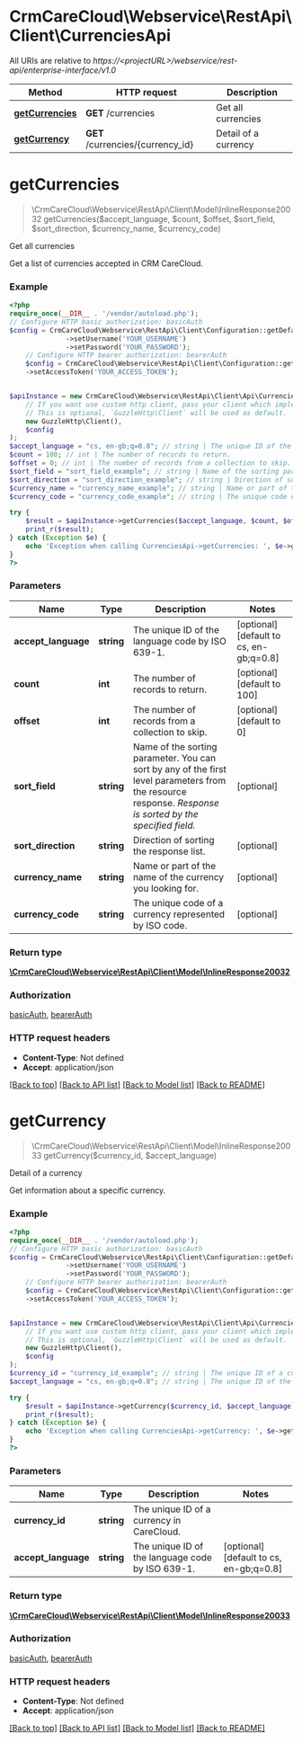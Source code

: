 # CrmCareCloud\Webservice\RestApi\Client\CurrenciesApi

All URIs are relative to *https://&lt;projectURL&gt;/webservice/rest-api/enterprise-interface/v1.0*

Method | HTTP request | Description
------------- | ------------- | -------------
[**getCurrencies**](CurrenciesApi.md#getcurrencies) | **GET** /currencies | Get all currencies
[**getCurrency**](CurrenciesApi.md#getcurrency) | **GET** /currencies/{currency_id} | Detail of a currency

# **getCurrencies**
> \CrmCareCloud\Webservice\RestApi\Client\Model\InlineResponse20032 getCurrencies($accept_language, $count, $offset, $sort_field, $sort_direction, $currency_name, $currency_code)

Get all currencies

Get a list of currencies accepted in CRM CareCloud.

### Example
```php
<?php
require_once(__DIR__ . '/vendor/autoload.php');
// Configure HTTP basic authorization: basicAuth
$config = CrmCareCloud\Webservice\RestApi\Client\Configuration::getDefaultConfiguration()
              ->setUsername('YOUR_USERNAME')
              ->setPassword('YOUR_PASSWORD');
    // Configure HTTP bearer authorization: bearerAuth
    $config = CrmCareCloud\Webservice\RestApi\Client\Configuration::getDefaultConfiguration()
    ->setAccessToken('YOUR_ACCESS_TOKEN');


$apiInstance = new CrmCareCloud\Webservice\RestApi\Client\Api\CurrenciesApi(
    // If you want use custom http client, pass your client which implements `GuzzleHttp\ClientInterface`.
    // This is optional, `GuzzleHttp\Client` will be used as default.
    new GuzzleHttp\Client(),
    $config
);
$accept_language = "cs, en-gb;q=0.8"; // string | The unique ID of the language code by ISO 639-1.
$count = 100; // int | The number of records to return.
$offset = 0; // int | The number of records from a collection to skip.
$sort_field = "sort_field_example"; // string | Name of the sorting parameter. You can sort by any of the first level parameters from the resource response. *Response is sorted by the specified field.*
$sort_direction = "sort_direction_example"; // string | Direction of sorting the response list.
$currency_name = "currency_name_example"; // string | Name or part of the name of the currency you looking for.
$currency_code = "currency_code_example"; // string | The unique code of a currency represented by ISO code.

try {
    $result = $apiInstance->getCurrencies($accept_language, $count, $offset, $sort_field, $sort_direction, $currency_name, $currency_code);
    print_r($result);
} catch (Exception $e) {
    echo 'Exception when calling CurrenciesApi->getCurrencies: ', $e->getMessage(), PHP_EOL;
}
?>
```

### Parameters

Name | Type | Description  | Notes
------------- | ------------- | ------------- | -------------
 **accept_language** | **string**| The unique ID of the language code by ISO 639-1. | [optional] [default to cs, en-gb;q&#x3D;0.8]
 **count** | **int**| The number of records to return. | [optional] [default to 100]
 **offset** | **int**| The number of records from a collection to skip. | [optional] [default to 0]
 **sort_field** | **string**| Name of the sorting parameter. You can sort by any of the first level parameters from the resource response. *Response is sorted by the specified field.* | [optional]
 **sort_direction** | **string**| Direction of sorting the response list. | [optional]
 **currency_name** | **string**| Name or part of the name of the currency you looking for. | [optional]
 **currency_code** | **string**| The unique code of a currency represented by ISO code. | [optional]

### Return type

[**\CrmCareCloud\Webservice\RestApi\Client\Model\InlineResponse20032**](../Model/InlineResponse20032.md)

### Authorization

[basicAuth](../../README.md#basicAuth), [bearerAuth](../../README.md#bearerAuth)

### HTTP request headers

 - **Content-Type**: Not defined
 - **Accept**: application/json

[[Back to top]](#) [[Back to API list]](../../README.md#documentation-for-api-endpoints) [[Back to Model list]](../../README.md#documentation-for-models) [[Back to README]](../../README.md)

# **getCurrency**
> \CrmCareCloud\Webservice\RestApi\Client\Model\InlineResponse20033 getCurrency($currency_id, $accept_language)

Detail of a currency

Get information about a specific currency.

### Example
```php
<?php
require_once(__DIR__ . '/vendor/autoload.php');
// Configure HTTP basic authorization: basicAuth
$config = CrmCareCloud\Webservice\RestApi\Client\Configuration::getDefaultConfiguration()
              ->setUsername('YOUR_USERNAME')
              ->setPassword('YOUR_PASSWORD');
    // Configure HTTP bearer authorization: bearerAuth
    $config = CrmCareCloud\Webservice\RestApi\Client\Configuration::getDefaultConfiguration()
    ->setAccessToken('YOUR_ACCESS_TOKEN');


$apiInstance = new CrmCareCloud\Webservice\RestApi\Client\Api\CurrenciesApi(
    // If you want use custom http client, pass your client which implements `GuzzleHttp\ClientInterface`.
    // This is optional, `GuzzleHttp\Client` will be used as default.
    new GuzzleHttp\Client(),
    $config
);
$currency_id = "currency_id_example"; // string | The unique ID of a currency in CareCloud.
$accept_language = "cs, en-gb;q=0.8"; // string | The unique ID of the language code by ISO 639-1.

try {
    $result = $apiInstance->getCurrency($currency_id, $accept_language);
    print_r($result);
} catch (Exception $e) {
    echo 'Exception when calling CurrenciesApi->getCurrency: ', $e->getMessage(), PHP_EOL;
}
?>
```

### Parameters

Name | Type | Description  | Notes
------------- | ------------- | ------------- | -------------
 **currency_id** | **string**| The unique ID of a currency in CareCloud. |
 **accept_language** | **string**| The unique ID of the language code by ISO 639-1. | [optional] [default to cs, en-gb;q&#x3D;0.8]

### Return type

[**\CrmCareCloud\Webservice\RestApi\Client\Model\InlineResponse20033**](../Model/InlineResponse20033.md)

### Authorization

[basicAuth](../../README.md#basicAuth), [bearerAuth](../../README.md#bearerAuth)

### HTTP request headers

 - **Content-Type**: Not defined
 - **Accept**: application/json

[[Back to top]](#) [[Back to API list]](../../README.md#documentation-for-api-endpoints) [[Back to Model list]](../../README.md#documentation-for-models) [[Back to README]](../../README.md)

